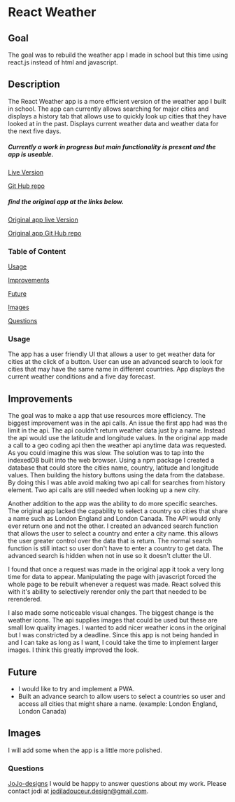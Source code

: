 # React Weather

## Goal
The goal was to rebuild the weather app I made in school but this time using react.js instead of html and javascript.

## Description
The React Weather app is a more efficient version of the weather app I built in school. The app can currently allows searching for major cities and displays a history tab that allows use to quickly look up cities that they have looked at in the past. Displays current weather data and weather data for the next five days.

##### Currently a work in progress but main functionality is present and the app is useable. 

[Live Version](https://jojo-designs.github.io/reactweather/)

[Git Hub repo](https://github.com/JoJo-designs/reactweather)


##### find the original app  at the links below.

[Original app live Version](https://jojo-designs.github.io/weatherApp/)

[Original app Git Hub repo](https://github.com/JoJo-designs/weatherApp)

 ### Table of Content

  [Usage](#Usage)

  [Improvements](#Improvements)

  [Future](#Future)

  [Images](#Image)

  [Questions](#Questions)

### Usage

The app has a user friendly UI that allows a user to get weather data for cities at the click of a button. User can use an advanced search to look for cities that may have the same name in different countries. App displays the current weather conditions and a five day forecast.

## Improvements

The goal was to make a app that use resources more efficiency. The biggest improvement was in the api calls. An issue the first app had was the limit in the api. The api couldn't return weather data just by a name. Instead the api would use the latitude and longitude values. In the original app made a call to a geo coding api then the weather api anytime data was requested. As you could imagine this was slow. The solution was to tap into the indexedDB built into the web browser. Using a npm package I created a database that could store the cities name, country, latitude and longitude values. Then building the history buttons using the data from the database. By doing this I was able avoid making two api call for searches from history element. Two api calls are still needed when looking up a new city.

Another addition to the app was the ability to do more specific searches. The original app lacked the capability to select a country so cities that share a name such as London England and London Canada. The API would only ever return one and not the other. I created an advanced search function that allows the user to select a country and enter a city name. this allows the user greater control over the data that is return. The normal search function is still intact so user don't have to enter a country to get data. The advanced search is hidden when not in use so it doesn't clutter the UI.

I found that once a request was made in the original app it took a very long time for data to appear. Manipulating the page with javascript forced the whole page to be rebuilt whenever a request was made. React solved this with it's ability to selectively rerender only the part that needed to be rerendered.

I also made some noticeable visual changes. The biggest change is the weather icons. The api supplies images that could be used but these are small low quality images. I wanted to add nicer weather icons in the original but I was constricted by a deadline. Since this app is not being handed in and I can take as long as I want, I could take the time to implement larger images. I think this greatly improved the look. 

## Future

 - I would like to try and implement a PWA.
 - Built an advance search to allow users to select a countries so user and access all cities that might share a name. (example: London England, London Canada)


## Images
I will add some when the app is a little more polished.

### Questions

[JoJo-designs](https://github.com/JoJo-designs)
I would be happy to answer questions about my work. Please contact jodi at jodiladouceur.design@gmail.com.
